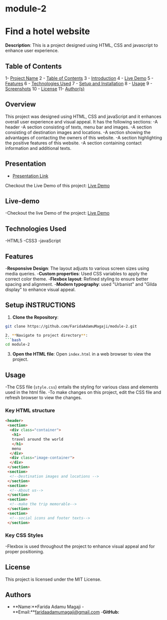 # module-2

# Find a hotel website
**Description**: This is a project designed using HTML, CSS and javascript to enhance user experience.
 
## Table of Contents

1- [Project Name](#project-name)
2 - [Table of Contents](#table-of-contents)
3 - [Introduction](#introduction)
4 - [Live Demo](#live-demo)
5 - [Features](#features)
6 - [Technologies Used](#technologies-used)
7 - [Setup and Installation](#setup-and-installation)
8 - [Usage](#usage)
9 - [Screenshots](#screenshots)
10 - [License](#license)
11- [Author(s)](#authors)

## Overview

This project was designed using HTML, CSS and javaScript and it enhances overall user experience and visual appeal. It has the following sections:
-A header 
-A section consisting of texts, menu bar and images.
-A section consisting of destination images and locations.
-A section showing the advantages of contacting the owners of this website.
-A section highlighting the positive features of this website.
-A section containing contact information and additional texts.

## Presentation <a name="Presentation"></a>
- [Presentation Link]()

Checkout the Live Demo of this project: [Live Demo](https://www.loom.com/share/e1db6077c9fd4777a529cfd43b44e671?sid=47027ef1-e687-40e4-b15e-055b2ff25916) 
## Live-demo 
-Checkout the live Demo of the project: [Live Demo](https://my-travel-website-ud2q.onrender.com)

## Technologies Used 
-HTML5
-CSS3
-javaScript

## Features
-**Responsive Design**: The layout adjusts to various screen sizes using media queries.
-**Custom properties**: Used CSS variables to apply the correct color theme.
-**Flexbox layout**: Refined styling to ensure better spacing and alignment.
-**Modern typography**: used "Urbanist" and "Gilda display" to enhance visual appeal.

## Setup iNSTRUCTIONS 

1. **Clone the Repository**: 
```bash 
git clone https://github.com/FaridaAdamuMagaji/module-2.git    

2. **Navigate to project directory**: 
```bash 
cd module-2
```

3. **Open the HTML file**:
Open `index.html` in a web browser to view the project.

## Usage
-The CSS file (`style.css`) entails the styling for various class and elements used in the html file.
-To make changes on this project, edit the CSS file and refresh browser to view the changes.

### Key HTML structure
```html
<header>
 <section>
  <div class="container">
   <h1>
   travel around the world
   </h1>
   menu
  </div>
  <div class="image-container">
  </div>
 </section>
 <section>
  <!--Destination images and locations -->
 </section>
 <section>
  <!--About us-->
 </section>
 <section>
  <!--make the trip memorable-->
 </section>
 <section>
  <!--social icons and footer texts-->
 </section>
 ```

### Key CSS Styles
-Flexbox is used throughout the project to enhance visual appeal and for proper positioning.

## License
This project is licensed under the MIT License. 
## Authors 
- **Name:**Farida Adamu Magaji
-**Email:**faridaadamumagaji@gmail.com
-**GitHub:**[  ](  )